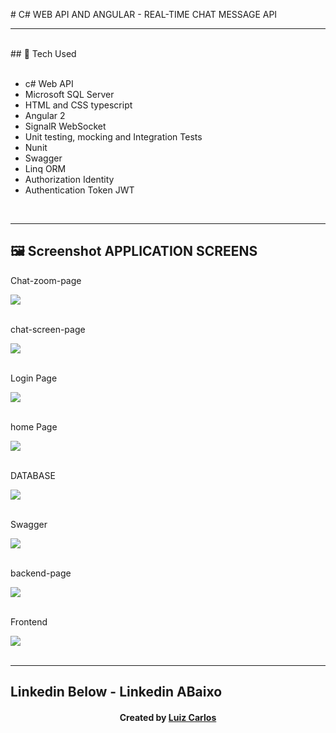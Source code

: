 ﻿﻿# C# WEB API AND ANGULAR - REAL-TIME CHAT MESSAGE API
<hr>
<br/>
## 🚀 Tech Used<br/>
<br/>



- c# Web API<br/>
- Microsoft SQL Server <br/>
- HTML and CSS typescript<br/>
- Angular 2<br/>
-   SignalR WebSocket<br/>
-   Unit testing, mocking and Integration Tests
-   Nunit <br/>
-   Swagger <br/>
-   Linq ORM <br/>
-   Authorization Identity <br/>
-   Authentication Token JWT  <br/>

<br/>
<hr>


## 🖼 Screenshot APPLICATION SCREENS <br/>
<p>Chat-zoom-page</p><img src="images/chat-view.JPG">
<br/>
<br/>
<p>chat-screen-page</p><img src="images/chat-whole-page.JPG">
<br/>
<br/>
<p>Login Page</p><img src="images/login-page.JPG">
<br/>
<br/>
<p>home Page</p><img src="images/home.JPG">
<br/>
<br/>
<p>DATABASE</p><img src="images/database.JPG">
<br/>
<br/>
<p>Swagger</p><img src="images/swagger.JPG">
<br/>
<br/>
<p>backend-page</p><img src="images/tests.JPG">
<br/>
<br/>
<p>Frontend</p><img src="images/front-end.JPG">
<br/>
<br/>

<hr>

## Linkedin Below - Linkedin ABaixo

<h4 align="center">
   Created by   <a href="https://www.linkedin.com/in/luiz-carlos-b50693173/" target="_blank"> Luiz Carlos </a>
</h4>

</html>
